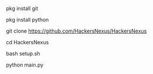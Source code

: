 pkg install git


pkg install python 

git clone https://github.com/HackersNexus/HackersNexus

cd HackersNexus

bash setup.sh 



python main.py 
